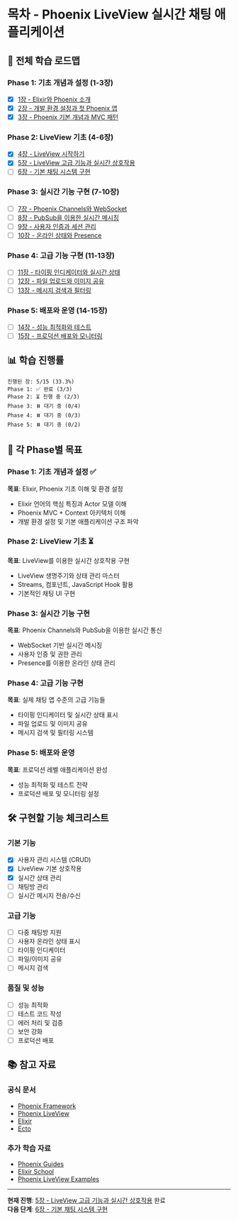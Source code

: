 # 목차 - Phoenix LiveView 실시간 채팅 애플리케이션

## 📖 전체 학습 로드맵

### Phase 1: 기초 개념과 설정 (1-3장)
- [x] [1장 - Elixir와 Phoenix 소개](./01-elixir-phoenix-intro.md)
- [x] [2장 - 개발 환경 설정과 첫 Phoenix 앱](./02-development-setup.md)
- [x] [3장 - Phoenix 기본 개념과 MVC 패턴](./03-phoenix-mvc-concepts.md)

### Phase 2: LiveView 기초 (4-6장)
- [x] [4장 - LiveView 시작하기](./04-liveview-basics.md)
- [x] [5장 - LiveView 고급 기능과 실시간 상호작용](./05-advanced-liveview.md)
- [ ] [6장 - 기본 채팅 시스템 구현](./06-basic-chat-system.md)

### Phase 3: 실시간 기능 구현 (7-10장)
- [ ] [7장 - Phoenix Channels와 WebSocket](./07-phoenix-channels.md)
- [ ] [8장 - PubSub을 이용한 실시간 메시징](./08-pubsub-messaging.md)
- [ ] [9장 - 사용자 인증과 세션 관리](./09-authentication.md)
- [ ] [10장 - 온라인 상태와 Presence](./10-presence-online-status.md)

### Phase 4: 고급 기능 구현 (11-13장)
- [ ] [11장 - 타이핑 인디케이터와 실시간 상태](./11-typing-indicators.md)
- [ ] [12장 - 파일 업로드와 이미지 공유](./12-file-image-sharing.md)
- [ ] [13장 - 메시지 검색과 필터링](./13-message-search.md)

### Phase 5: 배포와 운영 (14-15장)
- [ ] [14장 - 성능 최적화와 테스트](./14-performance-testing.md)
- [ ] [15장 - 프로덕션 배포와 모니터링](./15-production-deployment.md)

## 📊 학습 진행률

```
진행된 장: 5/15 (33.3%)
Phase 1: ✅ 완료 (3/3)
Phase 2: ⏳ 진행 중 (2/3)
Phase 3: ⏸️ 대기 중 (0/4)
Phase 4: ⏸️ 대기 중 (0/3)
Phase 5: ⏸️ 대기 중 (0/2)
```

## 🎯 각 Phase별 목표

### Phase 1: 기초 개념과 설정 ✅
**목표**: Elixir, Phoenix 기초 이해 및 환경 설정
- Elixir 언어의 핵심 특징과 Actor 모델 이해
- Phoenix MVC + Context 아키텍처 이해
- 개발 환경 설정 및 기본 애플리케이션 구조 파악

### Phase 2: LiveView 기초 ⏳
**목표**: LiveView를 이용한 실시간 상호작용 구현
- LiveView 생명주기와 상태 관리 마스터
- Streams, 컴포넌트, JavaScript Hook 활용
- 기본적인 채팅 UI 구현

### Phase 3: 실시간 기능 구현
**목표**: Phoenix Channels와 PubSub을 이용한 실시간 통신
- WebSocket 기반 실시간 메시징
- 사용자 인증 및 권한 관리
- Presence를 이용한 온라인 상태 관리

### Phase 4: 고급 기능 구현
**목표**: 실제 채팅 앱 수준의 고급 기능들
- 타이핑 인디케이터 및 실시간 상태 표시
- 파일 업로드 및 이미지 공유
- 메시지 검색 및 필터링 시스템

### Phase 5: 배포와 운영
**목표**: 프로덕션 레벨 애플리케이션 완성
- 성능 최적화 및 테스트 전략
- 프로덕션 배포 및 모니터링 설정

## 🛠️ 구현할 기능 체크리스트

### 기본 기능
- [x] 사용자 관리 시스템 (CRUD)
- [x] LiveView 기본 상호작용
- [x] 실시간 상태 관리
- [ ] 채팅방 관리
- [ ] 실시간 메시지 전송/수신

### 고급 기능
- [ ] 다중 채팅방 지원
- [ ] 사용자 온라인 상태 표시
- [ ] 타이핑 인디케이터
- [ ] 파일/이미지 공유
- [ ] 메시지 검색

### 품질 및 성능
- [ ] 성능 최적화
- [ ] 테스트 코드 작성
- [ ] 에러 처리 및 검증
- [ ] 보안 강화
- [ ] 프로덕션 배포

## 📚 참고 자료

### 공식 문서
- [Phoenix Framework](https://hexdocs.pm/phoenix)
- [Phoenix LiveView](https://hexdocs.pm/phoenix_live_view)
- [Elixir](https://elixir-lang.org/)
- [Ecto](https://hexdocs.pm/ecto)

### 추가 학습 자료
- [Phoenix Guides](https://hexdocs.pm/phoenix/overview.html)
- [Elixir School](https://elixirschool.com/)
- [Phoenix LiveView Examples](https://github.com/chrismccord/phoenix_live_view_example)

---

**현재 진행**: [5장 - LiveView 고급 기능과 실시간 상호작용](./05-advanced-liveview.md) 완료  
**다음 단계**: [6장 - 기본 채팅 시스템 구현](./06-basic-chat-system.md)